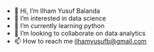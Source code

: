 - 👋 Hi, I’m Ilham Yusuf Balanda
- 👀 I’m interested in data science
- 🌱 I’m currently learning python
- 💞️ I’m looking to collaborate on data analytics 
- 📫 How to reach me ilhamyusufb@gmail.com

<!---
silentghost13/silentghost13 is a ✨ special ✨ repository because its `README.md` (this file) appears on your GitHub profile.
You can click the Preview link to take a look at your changes.
--->
